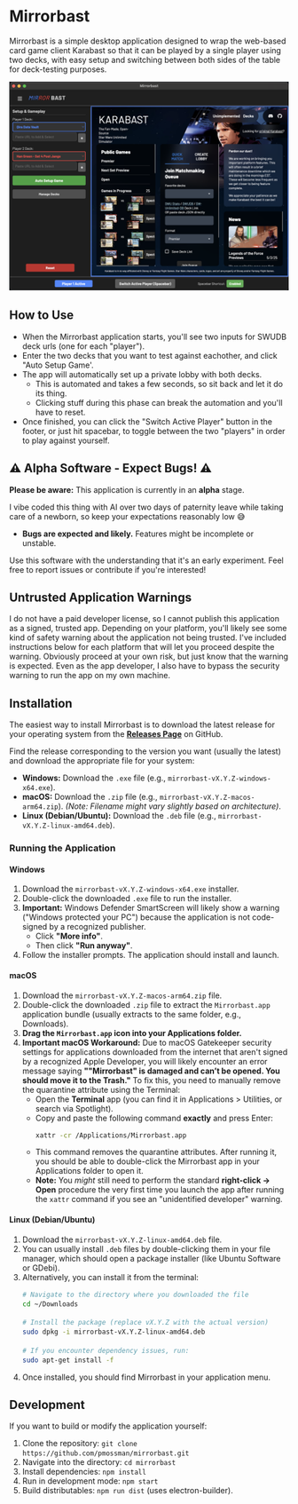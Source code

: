 # Mirrorbast

Mirrorbast is a simple desktop application designed to wrap the web-based card game client Karabast so that it can be played by a single player using two decks, with easy setup and switching between both sides of the table for deck-testing purposes.

![Mirrorbast Application Preview](assets/mirrorbast-preview.png) 

## How to Use

* When the Mirrorbast application starts, you'll see two inputs for SWUDB deck urls (one for each "player"). 
* Enter the two decks that you want to test against eachother, and click "Auto Setup Game'. 
* The app will automatically set up a private lobby with both decks. 
  * This is automated and takes a few seconds, so sit back and let it do its thing. 
  * Clicking stuff during this phase can break the automation and you'll have to reset.
* Once finished, you can click the "Switch Active Player" button in the footer, or just hit spacebar, to toggle between the two "players" in order to play against yourself.

## ⚠️ Alpha Software - Expect Bugs! ⚠️

**Please be aware:** This application is currently in an **alpha** stage.

I vibe coded this thing with AI over two days of paternity leave while taking care of a newborn, so keep your expectations reasonably low 😅

* **Bugs are expected and likely.** Features might be incomplete or unstable.

Use this software with the understanding that it's an early experiment. Feel free to report issues or contribute if you're interested!

## Untrusted Application Warnings

I do not have a paid developer license, so I cannot publish this application as a signed, trusted app. Depending on your platform, you'll likely see some kind of safety warning about the application not being trusted. I've included instructions below for each platform that will let you proceed despite the warning. Obviously proceed at your own risk, but just know that the warning is expected. Even as the app developer, I also have to bypass the security warning to run the app on my own machine.

## Installation

The easiest way to install Mirrorbast is to download the latest release for your operating system from the **[Releases Page](https://github.com/pmossman/mirrorbast/releases)** on GitHub.

Find the release corresponding to the version you want (usually the latest) and download the appropriate file for your system:

* **Windows:** Download the `.exe` file (e.g., `mirrorbast-vX.Y.Z-windows-x64.exe`).
* **macOS:** Download the `.zip` file (e.g., `mirrorbast-vX.Y.Z-macos-arm64.zip`). *(Note: Filename might vary slightly based on architecture)*.
* **Linux (Debian/Ubuntu):** Download the `.deb` file (e.g., `mirrorbast-vX.Y.Z-linux-amd64.deb`).

### Running the Application

#### Windows

1.  Download the `mirrorbast-vX.Y.Z-windows-x64.exe` installer.
2.  Double-click the downloaded `.exe` file to run the installer.
3.  **Important:** Windows Defender SmartScreen will likely show a warning ("Windows protected your PC") because the application is not code-signed by a recognized publisher.
    * Click **"More info"**.
    * Then click **"Run anyway"**.
4.  Follow the installer prompts. The application should install and launch.

#### macOS

1.  Download the `mirrorbast-vX.Y.Z-macos-arm64.zip` file.
2.  Double-click the downloaded `.zip` file to extract the `Mirrorbast.app` application bundle (usually extracts to the same folder, e.g., Downloads).
3.  **Drag the `Mirrorbast.app` icon into your Applications folder.**
4.  **Important macOS Workaround:** Due to macOS Gatekeeper security settings for applications downloaded from the internet that aren't signed by a recognized Apple Developer, you will likely encounter an error message saying **""Mirrorbast" is damaged and can’t be opened. You should move it to the Trash."** To fix this, you need to manually remove the quarantine attribute using the Terminal:
    * Open the **Terminal** app (you can find it in Applications > Utilities, or search via Spotlight).
    * Copy and paste the following command **exactly** and press Enter:
      ```bash
      xattr -cr /Applications/Mirrorbast.app
      ```
    * This command removes the quarantine attributes. After running it, you should be able to double-click the Mirrorbast app in your Applications folder to open it.
    * **Note:** You *might* still need to perform the standard **right-click -> Open** procedure the very first time you launch the app after running the `xattr` command if you see an "unidentified developer" warning.

#### Linux (Debian/Ubuntu)

1.  Download the `mirrorbast-vX.Y.Z-linux-amd64.deb` file.
2.  You can usually install `.deb` files by double-clicking them in your file manager, which should open a package installer (like Ubuntu Software or GDebi).
3.  Alternatively, you can install it from the terminal:
    ```bash
    # Navigate to the directory where you downloaded the file
    cd ~/Downloads 
    
    # Install the package (replace vX.Y.Z with the actual version)
    sudo dpkg -i mirrorbast-vX.Y.Z-linux-amd64.deb
    
    # If you encounter dependency issues, run:
    sudo apt-get install -f 
    ```
4.  Once installed, you should find Mirrorbast in your application menu.

## Development

If you want to build or modify the application yourself:

1.  Clone the repository: `git clone https://github.com/pmossman/mirrorbast.git`
2.  Navigate into the directory: `cd mirrorbast`
3.  Install dependencies: `npm install`
4.  Run in development mode: `npm start`
5.  Build distributables: `npm run dist` (uses electron-builder).
